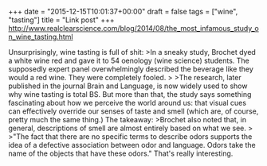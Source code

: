 +++
date = "2015-12-15T10:01:37+00:00"
draft = false
tags = ["wine", "tasting"]
title = "Link post"
+++
http://www.realclearscience.com/blog/2014/08/the_most_infamous_study_on_wine_tasting.html

Unsurprisingly, wine tasting is full of shit: >In a sneaky study, Brochet dyed a white wine red and gave it to 54 oenology (wine science) students. The supposedly expert panel overwhelmingly described the beverage like they would a red wine. They were completely fooled. > >The research, later published in the journal Brain and Language, is now widely used to show why wine tasting is total BS. But more than that, the study says something fascinating about how we perceive the world around us: that visual cues can effectively override our senses of taste and smell (which are, of course, pretty much the same thing.) The takeaway: >Brochet also noted that, in general, descriptions of smell are almost entirely based on what we see. > >"The fact that there are no specific terms to describe odors supports the idea of a defective association between odor and language. Odors take the name of the objects that have these odors." That's really interesting.
